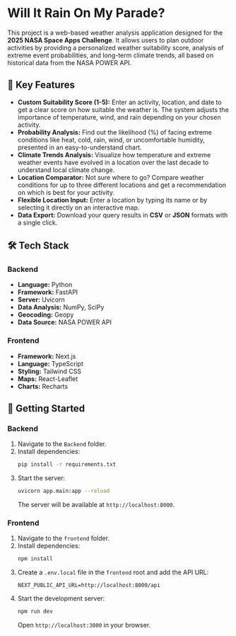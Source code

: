 # Will It Rain On My Parade?

This project is a web-based weather analysis application designed for the **2025 NASA Space Apps Challenge**. It allows users to plan outdoor activities by providing a personalized weather suitability score, analysis of extreme event probabilities, and long-term climate trends, all based on historical data from the NASA POWER API.

## 🚀 Key Features

* **Custom Suitability Score (1-5):** Enter an activity, location, and date to get a clear score on how suitable the weather is. The system adjusts the importance of temperature, wind, and rain depending on your chosen activity.
* **Probability Analysis:** Find out the likelihood (%) of facing extreme conditions like heat, cold, rain, wind, or uncomfortable humidity, presented in an easy-to-understand chart.
* **Climate Trends Analysis:** Visualize how temperature and extreme weather events have evolved in a location over the last decade to understand local climate change.
* **Location Comparator:** Not sure where to go? Compare weather conditions for up to three different locations and get a recommendation on which is best for your activity.
* **Flexible Location Input:** Enter a location by typing its name or by selecting it directly on an interactive map.
* **Data Export:** Download your query results in **CSV** or **JSON** formats with a single click.

## 🛠️ Tech Stack

### Backend
* **Language:** Python
* **Framework:** FastAPI
* **Server:** Uvicorn
* **Data Analysis:** NumPy, SciPy
* **Geocoding:** Geopy
* **Data Source:** NASA POWER API

### Frontend
* **Framework:** Next.js
* **Language:** TypeScript
* **Styling:** Tailwind CSS
* **Maps:** React-Leaflet
* **Charts:** Recharts

## 🏁 Getting Started

### Backend
1.  Navigate to the `Backend` folder.
2.  Install dependencies:
    ```bash
    pip install -r requirements.txt
    ```
3.  Start the server:
    ```bash
    uvicorn app.main:app --reload
    ```
    The server will be available at `http://localhost:8000`.

### Frontend
1.  Navigate to the `frontend` folder.
2.  Install dependencies:
    ```bash
    npm install
    ```
3.  Create a `.env.local` file in the `frontend` root and add the API URL:
    ```
    NEXT_PUBLIC_API_URL=http://localhost:8000/api
    ```
4.  Start the development server:
    ```bash
    npm run dev
    ```
    Open `http://localhost:3000` in your browser.